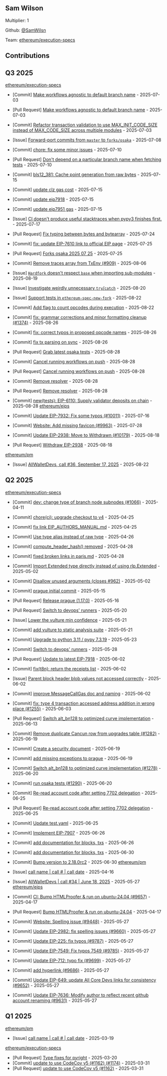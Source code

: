 
## Sam Wilson
Multiplier: 1

Github: [@SamWilsn](https://github.com/SamWilsn)

Team: [ethereum/execution-specs](https://github.com/ethereum/execution-specs)

## Contributions

## Q3 2025


[ethereum/execution-specs](https://github.com/ethereum/execution-specs)
* [Commit] [Make workflows agnostic to default branch name](https://github.com/ethereum/execution-specs/commit/56146861a576095d2aff40d389094782f0746b07) - 2025-07-03
* [Pull Request] [Make workflows agnostic to default branch name](https://github.com/ethereum/execution-specs/pull/1302) - 2025-07-03
* [Commit] [Refactor transaction validation to use MAX_INIT_CODE_SIZE instead of MAX_CODE_SIZE across multiple modules](https://github.com/ethereum/execution-specs/commit/1fb3704da97f78654e5987868840c5683679f31e) - 2025-07-03
* [Issue] [Forward-port commits from `master` to `forks/osaka`](https://github.com/ethereum/execution-specs/issues/1311) - 2025-07-08
* [Commit] [chore: fix some minor issues](https://github.com/ethereum/execution-specs/commit/5bab4dace60bfd797e4a3cdb9a026446067f657b) - 2025-07-10
* [Pull Request] [Don't depend on a particular branch name when fetching tests](https://github.com/ethereum/execution-specs/pull/1320) - 2025-07-10
* [Commit] [bls12_381: Cache point generation from raw bytes](https://github.com/ethereum/execution-specs/commit/4905908fd6a36d26d52add27157d2a64d2e841e1) - 2025-07-15
* [Commit] [update clz gas cost](https://github.com/ethereum/execution-specs/commit/07bd1f149f85d5da89ab26bc8708c3c61873c8b7) - 2025-07-15
* [Commit] [update eip7918](https://github.com/ethereum/execution-specs/commit/2171f03a1f47e7a792e03ad0d0143d459405fe68) - 2025-07-15
* [Commit] [update eip7951 gas](https://github.com/ethereum/execution-specs/commit/a91a505fabb60da82063afa6f5b9fcfb8436f3b9) - 2025-07-15

* [Issue] [CI doesn't produce useful stacktraces when pypy3 finishes first.](https://github.com/ethereum/execution-specs/issues/1331) - 2025-07-17
* [Pull Request] [Fix typing between bytes and bytearray](https://github.com/ethereum/execution-specs/pull/1344) - 2025-07-24
* [Commit] [fix: update EIP-7610 link to official EIP page](https://github.com/ethereum/execution-specs/commit/344955c24324aa311c48f5db655d7332d3fe47fe) - 2025-07-25
* [Pull Request] [Forks osaka 2025 07 25](https://github.com/ethereum/execution-specs/pull/1346) - 2025-07-25
* [Commit] [Remove traces array from TxEnv (#909)](https://github.com/ethereum/execution-specs/commit/d619d102bd0ce40fe70990c794d9cb241614fb87) - 2025-08-06
* [Issue] [`Hardfork` doesn't respect `base` when importing sub-modules](https://github.com/ethereum/execution-specs/issues/1373) - 2025-08-19
* [Issue] [Investigate weirdly unnecessary `try`/`catch`](https://github.com/ethereum/execution-specs/issues/1379) - 2025-08-20
* [Issue] [Support tests in `ethereum-spec-new-fork`](https://github.com/ethereum/execution-specs/issues/1382) - 2025-08-22
* [Commit] [Add flag to count opcodes during execution](https://github.com/ethereum/execution-specs/commit/38e45e58d4372835ef7320ab8214acb0993bdcbb) - 2025-08-22
* [Commit] [fix: grammar corrections and minor formatting cleanup (#1374)](https://github.com/ethereum/execution-specs/commit/fab59d2466539f0a96063f0936f5073367ad81eb) - 2025-08-26
* [Commit] [fix: correct typos in proposed opcode names](https://github.com/ethereum/execution-specs/commit/1e1a4be0370443fceb7978cc5fd96a015c51afe4) - 2025-08-26
* [Commit] [fix tx parsing on sync](https://github.com/ethereum/execution-specs/commit/6637827305df5777d0bb01d157e61ef7eccc311b) - 2025-08-26
* [Pull Request] [Grab latest osaka tests](https://github.com/ethereum/execution-specs/pull/1392) - 2025-08-28
* [Commit] [Cancel running workflows on push](https://github.com/ethereum/execution-specs/commit/f5d2763a9d12f844e617a66ea77f3cc1adf441b7) - 2025-08-28
* [Pull Request] [Cancel running workflows on push](https://github.com/ethereum/execution-specs/pull/1390) - 2025-08-28
* [Commit] [Remove resolver](https://github.com/ethereum/execution-specs/commit/60fb6b7e6b1f81ae2d9e267f0e4db08ffa8204b8) - 2025-08-28
* [Pull Request] [Remove resolver](https://github.com/ethereum/execution-specs/pull/1389) - 2025-08-28
* [Commit] [new(tests): EIP-6110: Supply validator deposits on chain](https://github.com/ethereum/execution-specs/commit/c4eab33fda21403c6e48a05f79bcdf45a422e197) - 2025-08-28
[ethereum/eips](https://github.com/ethereum/eips)
* [Commit] [Update EIP-7932: Fix some typos (#10011)](https://github.com/ethereum/EIPs/commit/9e953a254861cf86dc6d55f1f90a54807cfecdb1) - 2025-07-16
* [Commit] [Website: Add missing favicon (#9963)](https://github.com/ethereum/EIPs/commit/719769bd61033e9bcd4de7b647bdc927981b6195) - 2025-07-28
* [Commit] [Update EIP-2938: Move to Withdrawn (#10179)](https://github.com/ethereum/EIPs/commit/5deba10782d33b239267c9143d08ff6c11c9fbc6) - 2025-08-18
* [Pull Request] [Withdraw EIP-2938](https://github.com/ethereum/EIPs/pull/10179) - 2025-08-18

[ethereum/pm](https://github.com/ethereum/pm)
* [Issue] [AllWalletDevs, call #36, September 17, 2025](https://github.com/ethereum/pm/issues/1697) - 2025-08-22
## Q2 2025


[ethereum/execution-specs](https://github.com/ethereum/execution-specs)
* [Commit] [dev: change type of branch node subnodes (#1066)](https://github.com/ethereum/execution-specs/commit/26ab1bcfa24a4f798eac8e077db462401f14c875) - 2025-04-11

* [Commit] [chore(ci): upgrade checkout to v4](https://github.com/ethereum/execution-specs/commit/3e64096e55aae5221f44b7f3cb4e9e339e3e47ea) - 2025-04-25
* [Commit] [fix link EIP_AUTHORS_MANUAL.md](https://github.com/ethereum/execution-specs/commit/2951de1b1eb59f95fedb6adf11ccfa87e1871d86) - 2025-04-25
* [Commit] [Use type alias instead of raw type](https://github.com/ethereum/execution-specs/commit/001a057fcdecc9852809d4ea3499b28a6b9239da) - 2025-04-26
* [Commit] [compute_header_hash() removed](https://github.com/ethereum/execution-specs/commit/4c991a5e094b93632c1dae81da701dce4fe11c70) - 2025-04-28
* [Commit] [fixed broken links in paris.md](https://github.com/ethereum/execution-specs/commit/974b01ac695f9e16b05844d1d3272255298c036e) - 2025-04-28
* [Commit] [Import Extended type directly instead of using rlp.Extended](https://github.com/ethereum/execution-specs/commit/f524bae8fa13bce1e86ed21f9d964f5676c5acdb) - 2025-05-02
* [Commit] [Disallow unused arguments (closes #962)](https://github.com/ethereum/execution-specs/commit/ab9058e9081917fa03e10d2a61fa26859a174d94) - 2025-05-02
* [Commit] [prague initial commit](https://github.com/ethereum/execution-specs/commit/a60d9e333c32bf8c6be10dab5e19cf6642c8e771) - 2025-05-15
* [Pull Request] [Release prague (1.17.0)](https://github.com/ethereum/execution-specs/pull/1224) - 2025-05-16
* [Pull Request] [Switch to devops' runners](https://github.com/ethereum/execution-specs/pull/1237) - 2025-05-20
* [Issue] [Lower the vulture min confidence](https://github.com/ethereum/execution-specs/issues/1239) - 2025-05-21
* [Commit] [add vulture to static analysis suite](https://github.com/ethereum/execution-specs/commit/95a2013f8e673e2142bbee5939ee0901f13b57cc) - 2025-05-21
* [Commit] [Upgrade to python 3.11 / pypy 7.3.19](https://github.com/ethereum/execution-specs/commit/69b1c586f74f76c14d0de77de499a9606d3e30e9) - 2025-05-23
* [Commit] [Switch to devops' runners](https://github.com/ethereum/execution-specs/commit/4ad1182d88692ea261bb28cb5407951f654d61c6) - 2025-05-28
* [Pull Request] [Update to latest EIP-7918](https://github.com/ethereum/execution-specs/pull/1260) - 2025-06-02
* [Commit] [fix(t8n): return the receipts list](https://github.com/ethereum/execution-specs/commit/17e03d62d1ee4ec91b410a6291b8e06299e51343) - 2025-06-02
* [Issue] [Parent block header blob values not accessed correctly](https://github.com/ethereum/execution-specs/issues/1259) - 2025-06-02
* [Commit] [improve MessageCallGas doc and naming](https://github.com/ethereum/execution-specs/commit/d8a436073f8667bf4d3513260315dcc090bddd05) - 2025-06-02
* [Commit] [fix: type 4 transaction accessed address addition in wrong place (#1255)](https://github.com/ethereum/execution-specs/commit/fe1b7d1210f4a4f596dd905e3d2fb96e1c07dbd0) - 2025-06-03
* [Pull Request] [Switch alt_bn128 to optimized curve implementation](https://github.com/ethereum/execution-specs/pull/1278) - 2025-06-13
* [Commit] [Remove duplicate Cancun row from upgrades table (#1282)](https://github.com/ethereum/execution-specs/commit/0fa85f78fd2494e0b6973a274bc358beda7bef56) - 2025-06-19
* [Commit] [Create a security document](https://github.com/ethereum/execution-specs/commit/2c3de1d34a92c7af008fe5c5533141f05c3af660) - 2025-06-19
* [Commit] [add missing exceptions to prague](https://github.com/ethereum/execution-specs/commit/2be399c9eded441c2936ef0e5aac98f1fb90b403) - 2025-06-19
* [Commit] [Switch alt_bn128 to optimized curve implementation (#1278)](https://github.com/ethereum/execution-specs/commit/e33bb9a8b4b6a4898bd19f731685e38c366817cc) - 2025-06-20
* [Commit] [run osaka tests (#1290)](https://github.com/ethereum/execution-specs/commit/20bdb2d2268a2578d9625531ce650cc44a599bb6) - 2025-06-20
* [Commit] [Re-read account code after setting 7702 delegation](https://github.com/ethereum/execution-specs/commit/2158f331fb18eb95ce765f2bc1b4dc8cf1caadff) - 2025-06-25
* [Pull Request] [Re-read account code after setting 7702 delegation](https://github.com/ethereum/execution-specs/pull/1296) - 2025-06-25
* [Commit] [Update test.yaml](https://github.com/ethereum/execution-specs/commit/d6d2e46e8929210af15540b793a1d6aeb55f3f8b) - 2025-06-25
* [Commit] [Implement EIP-7907](https://github.com/ethereum/execution-specs/commit/f069e08affc03b1f2069a2ee633f6c8cce40603f) - 2025-06-26
* [Commit] [add documentation for blocks, txs](https://github.com/ethereum/execution-specs/commit/19b73461973dd49fc7c6a6741c9343284c3fd45d) - 2025-06-26
* [Commit] [add documentation for blocks, txs](https://github.com/ethereum/execution-specs/commit/19b73461973dd49fc7c6a6741c9343284c3fd45d) - 2025-06-30
* [Commit] [Bump version to 2.18.0rc2](https://github.com/ethereum/execution-specs/commit/f947ab1744aaf12f652a85e28ac5d155af26dd25) - 2025-06-30
[ethereum/pm](https://github.com/ethereum/pm)
* [Issue] [call name | call # | call date](https://github.com/ethereum/pm/issues/1479) - 2025-04-16

* [Issue] [AllWalletDevs | call #34 | June 18, 2025](https://github.com/ethereum/pm/issues/1558) - 2025-05-27
[ethereum/eips](https://github.com/ethereum/eips)
* [Commit] [CI: Bump HTMLProofer & run on ubuntu-24.04 (#9657)](https://github.com/ethereum/EIPs/commit/a50046e184aced68194613bc92f2a2b00f02a7ba) - 2025-04-17
* [Pull Request] [Bump HTMLProofer & run on ubuntu-24.04](https://github.com/ethereum/EIPs/pull/9657) - 2025-04-17
* [Commit] [Website: Spelling issue (#9448)](https://github.com/ethereum/EIPs/commit/a2bc1f817cc66ceef951f0f8d61d2dbb04bdf5c0) - 2025-05-27
* [Commit] [Update EIP-2982: fix spelling issues (#9660)](https://github.com/ethereum/EIPs/commit/9b9977fb7abaf52bdef994be54a8c0c7ecc803b6) - 2025-05-27
* [Commit] [Update EIP-225: fix typos (#9787)](https://github.com/ethereum/EIPs/commit/09b48d569050b56e0a54fc23efac1c27ef5e35e1) - 2025-05-27
* [Commit] [Update EIP-7549: Fix typos 7549 (#9785)](https://github.com/ethereum/EIPs/commit/f8d9029e5fb8dfcb7d5ba7814ed234a358ed3311) - 2025-05-27
* [Commit] [Update EIP-712: typo fix (#9699)](https://github.com/ethereum/EIPs/commit/8ef21eb8c9374ddaa471acfc8a6f17663b643061) - 2025-05-27
* [Commit] [add hyperlink  (#9686)](https://github.com/ethereum/EIPs/commit/2322185ff9e4f5790ed2d38a675f47c32c553c2b) - 2025-05-27
* [Commit] [Update EIP-649: update All Core Devs links for consistency (#9652)](https://github.com/ethereum/EIPs/commit/4302e97065a320559d2b5250054a9ce2c2436423) - 2025-05-27
* [Commit] [Update EIP-7636: Modify author to reflect recent github account renaming (#9631)](https://github.com/ethereum/EIPs/commit/74d4c9f79ee01fe42d530f5f8ef138a00bfce8df) - 2025-05-27
## Q1 2025

[ethereum/pm](https://github.com/ethereum/pm)
* [Issue] [call name | call # | call date](https://github.com/ethereum/pm/issues/1394) - 2025-03-19

[ethereum/execution-specs](https://github.com/ethereum/execution-specs)
* [Pull Request] [Type fixes for pyright](https://github.com/ethereum/execution-specs/pull/1165) - 2025-03-20
* [Commit] [update to use CodeCov v5 (#1162) (#1174)](https://github.com/ethereum/execution-specs/commit/ef9f068e831ce97bb1bf137df5230727e4f2e039) - 2025-03-31
* [Pull Request] [update to use CodeCov v5 (#1162)](https://github.com/ethereum/execution-specs/pull/1174) - 2025-03-31
